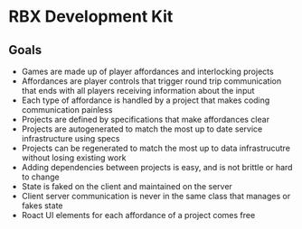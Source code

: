 # RBX Development Kit

## Goals

- Games are made up of player affordances and interlocking projects
- Affordances are player controls that trigger round trip communication that ends with all players receiving information about the input
- Each type of affordance is handled by a project that makes coding communication painless
- Projects are defined by specifications that make affordances clear
- Projects are autogenerated to match the most up to date service infrastructure using specs
- Projects can be regenerated to match the most up to data infrastrucutre without losing existing work
- Adding dependencies between projects is easy, and is not brittle or hard to change
- State is faked on the client and maintained on the server
- Client server communication is never in the same class that manages or fakes state
- Roact UI elements for each affordance of a project comes free


